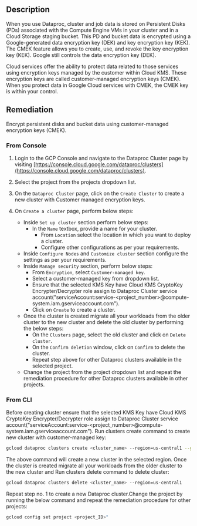 ## Description

When you use Dataproc, cluster and job data is stored on Persistent Disks (PDs) associated with the Compute Engine VMs in your cluster and in a Cloud Storage staging bucket. This PD and bucket data is encrypted using a Google-generated data encryption key (DEK) and key encryption key (KEK). The CMEK feature allows you to create, use, and revoke the key encryption key (KEK). Google still controls the data encryption key (DEK).

Cloud services offer the ability to protect data related to those services using encryption keys managed by the customer within Cloud KMS. These encryption keys are called customer-managed encryption keys (CMEK). When you protect data in Google Cloud services with CMEK, the CMEK key is within your control.

## Remediation

Encrypt persistent disks and bucket data using customer-managed encryption keys (CMEK).

### From Console

1. Login to the GCP Console and navigate to the Dataproc Cluster page by visiting [https://console.cloud.google.com/dataproc/clusters](https://console.cloud.google.com/dataproc/clusters).
2. Select the project from the projects dropdown list.
3. On the `Dataproc Cluster` page, click on the `Create Cluster` to create a new cluster with Customer managed encryption keys.
4. On `Create a cluster` page, perform below steps:

    * Inside `Set up cluster` section perform below steps:
        - In the `Name` textbox, provide a name for your cluster.
            - From `Location` select the location in which you want to deploy a cluster.
            - Configure other configurations as per your requirements.
    * Inside `Configure Nodes` and `Customize cluster` section configure the settings as per your requirements.
    * Inside `Manage security` section, perform below steps:
        - From `Encryption`, select `Customer-managed key`.
        - Select a customer-managed key from dropdown list.
        - Ensure that the selected KMS Key have Cloud KMS CryptoKey Encrypter/Decrypter role assign to Dataproc Cluster service account("serviceAccount:service-<project_number>@compute-system.iam.gserviceaccount.com").
        - Click on `Create` to create a cluster.
    * Once the cluster is created migrate all your workloads from the older cluster to the new cluster and delete the old cluster by performing the below steps:
        - On the `Clusters` page, select the old cluster and click on `Delete cluster`.
        - On the `Confirm deletion` window, click on `Confirm` to delete the cluster.
        - Repeat step above for other Dataproc clusters available in the selected project.
    * Change the project from the project dropdown list and repeat the remediation procedure for other Dataproc clusters available in other projects.

### From CLI

Before creating cluster ensure that the selected KMS Key have Cloud KMS CryptoKey Encrypter/Decrypter role assign to Dataproc Cluster service account("serviceAccount:service-<project_number>@compute- system.iam.gserviceaccount.com").
Run clusters create command to create new cluster with customer-managed key:
```bash
gcloud dataproc clusters create <cluster_name> --region=us-central1 --gce-pd- kms-key=<key_resource_name>
```
The above command will create a new cluster in the selected region. Once the cluster is created migrate all your workloads from the older cluster to the new cluster and Run clusters delete command to delete cluster:
```bash
gcloud dataproc clusters delete <cluster_name> --region=us-central1
```
Repeat step no. 1 to create a new Dataproc cluster.Change the project by running the below command and repeat the remediation procedure for other projects:
```bash
gcloud config set project <project_ID>"
```